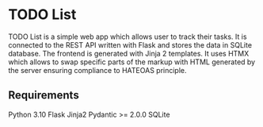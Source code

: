 # TODO List

TODO List is a simple web app which allows user to track their tasks. It is connected to the REST API written with Flask and stores the data in SQLite database. The frontend is generated with Jinja 2 templates. It uses HTMX which allows to swap specific parts of the markup with HTML generated by the server ensuring compliance to HATEOAS principle.

## Requirements

Python 3.10
Flask
Jinja2
Pydantic >= 2.0.0
SQLite
